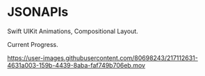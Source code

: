 # JSONAPIs
 Swift UIKit Animations, Compositional Layout. 

Current Progress.

https://user-images.githubusercontent.com/80698243/217112631-4631a003-159b-4439-8aba-faf749b706eb.mov


